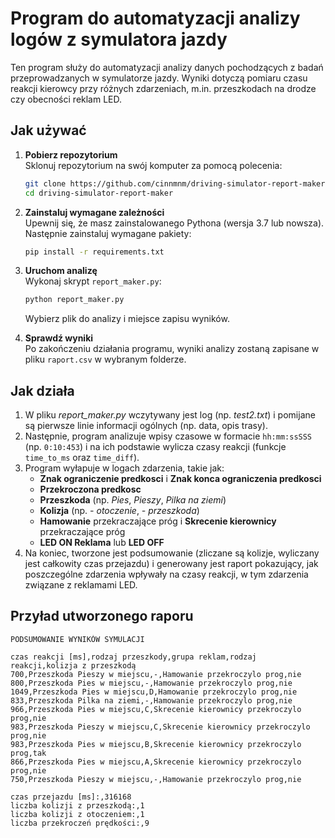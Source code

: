 # Program do automatyzacji analizy logów z symulatora jazdy

Ten program służy do automatyzacji analizy danych pochodzących z badań przeprowadzanych w symulatorze jazdy. Wyniki dotyczą pomiaru czasu reakcji kierowcy przy różnych zdarzeniach, m.in. przeszkodach na drodze czy obecności reklam LED.

## Jak używać 

1. **Pobierz repozytorium**  
    Sklonuj repozytorium na swój komputer za pomocą polecenia:  
    ```bash
    git clone https://github.com/cinnmnm/driving-simulator-report-maker.git
    cd driving-simulator-report-maker
    ```

2. **Zainstaluj wymagane zależności**  
    Upewnij się, że masz zainstalowanego Pythona (wersja 3.7 lub nowsza). Następnie zainstaluj wymagane pakiety:  
    ```bash
    pip install -r requirements.txt
    ```

3. **Uruchom analizę**  
    Wykonaj skrypt `report_maker.py`:  
    ```bash
    python report_maker.py
    ```
    Wybierz plik do analizy i miejsce zapisu wyników.

4. **Sprawdź wyniki**  
    Po zakończeniu działania programu, wyniki analizy zostaną zapisane w pliku `raport.csv` w wybranym folderze.


## Jak działa
1. W pliku *report_maker.py* wczytywany jest log (np. *test2.txt*) i pomijane są pierwsze linie informacji ogólnych (np. data, opis trasy).
2. Następnie, program analizuje wpisy czasowe w formacie `hh:mm:ssSSS` (np. `0:10:453`) i na ich podstawie wylicza czasy reakcji (funkcje `time_to_ms` oraz `time_diff`).
3. Program wyłapuje w logach zdarzenia, takie jak:
   - **Znak ograniczenie predkosci** i **Znak konca ograniczenia predkosci**  
   - **Przekroczona predkosc**  
   - **Przeszkoda** (np. *Pies*, *Pieszy*, *Pilka na ziemi*)  
   - **Kolizja** (np. *- otoczenie*, *- przeszkoda*)  
   - **Hamowanie** przekraczające próg i **Skrecenie kierownicy** przekraczające próg  
   - **LED ON Reklama** lub **LED OFF**  
4. Na koniec, tworzone jest podsumowanie (zliczane są kolizje, wyliczany jest całkowity czas przejazdu) i generowany jest raport pokazujący, jak poszczególne zdarzenia wpływały na czasy reakcji, w tym zdarzenia związane z reklamami LED.

## Przyład utworzonego raporu
```csv
PODSUMOWANIE WYNIKÓW SYMULACJI

czas reakcji [ms],rodzaj przeszkody,grupa reklam,rodzaj reakcji,kolizja z przeszkodą
700,Przeszkoda Pieszy w miejscu,-,Hamowanie przekroczylo prog,nie
800,Przeszkoda Pies w miejscu,-,Hamowanie przekroczylo prog,nie
1049,Przeszkoda Pies w miejscu,D,Hamowanie przekroczylo prog,nie
833,Przeszkoda Pilka na ziemi,-,Hamowanie przekroczylo prog,nie
966,Przeszkoda Pies w miejscu,C,Skrecenie kierownicy przekroczylo prog,nie
983,Przeszkoda Pieszy w miejscu,C,Skrecenie kierownicy przekroczylo prog,nie
983,Przeszkoda Pies w miejscu,B,Skrecenie kierownicy przekroczylo prog,tak
866,Przeszkoda Pies w miejscu,A,Skrecenie kierownicy przekroczylo prog,nie
750,Przeszkoda Pieszy w miejscu,-,Hamowanie przekroczylo prog,nie

czas przejazdu [ms]:,316168
liczba kolizji z przeszkodą:,1
liczba kolizji z otoczeniem:,1
liczba przekroczeń prędkości:,9
```
